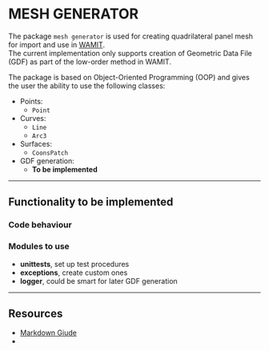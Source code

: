 # MESH GENERATOR

The package `mesh generator` is used for creating quadrilateral panel mesh for import and use in [WAMIT](https://www.wamit.com/).<br>
The current implementation only supports creation of Geometric Data File (GDF) as part of the low-order method in WAMIT.

The package is based on Object-Oriented Programming (OOP) and gives the user the ability to use the following classes:

- Points:
    - `Point`
- Curves:
    - `Line`
    - `Arc3`
- Surfaces:
    - `CoonsPatch`
- GDF generation:
    - ****To be implemented****

---

## Functionality to be implemented

### Code behaviour



### Modules to use

- **unittests**, set up test procedures
- **exceptions**, create custom ones
- **logger**, could be smart for later GDF generation

---

## Resources

- [Markdown Giude](https://www.markdownguide.org/basic-syntax/)
- 
